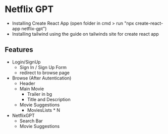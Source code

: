 # Netflix GPT 

- Installing Create React App (open folder in cmd > run "npx create-react-app netflix-gpt")
- Installing tailwind using the guide on tailwinds site for create react app


## Features
- Login/SignUp
    - Sign In / Sign Up Form
    - redirect to browse page
- Browse (After Autentication)
    - Header 
    - Main Movie 
        - Trailer in bg
        - Title and Description
    - Movie Suggestions 
        - MoviesLists * N
- NetflixGPT
    - Search Bar
    - Movie Suggestions
